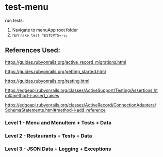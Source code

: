 # test-menu

run tests: 
1. Navigate to menuApp root folder
2. run `rake test TESTOPTS=-v;`

## References Used:
https://guides.rubyonrails.org/active_record_migrations.html

https://guides.rubyonrails.org/getting_started.html

https://guides.rubyonrails.org/testing.html

https://edgeapi.rubyonrails.org/classes/ActiveSupport/Testing/Assertions.html#method-i-assert_raises

https://edgeapi.rubyonrails.org/classes/ActiveRecord/ConnectionAdapters/SchemaStatements.html#method-i-add_reference

### Level 1 - Menu and MenuItem + Tests + Data

### Level 2 - Restaurants + Tests + Data

### Level 3 - JSON Data + Logging + Exceptions
